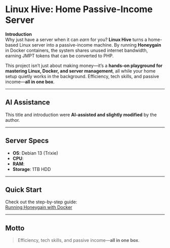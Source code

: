 # Linux Hive: Home Passive-Income Server

**Introduction**  
Why just have a server when it can *earn* for you? **Linux Hive** turns a home-based Linux server into a passive-income machine. By running **Honeygain** in Docker containers, the system shares unused internet bandwidth, earning JMPT tokens that can be converted to PHP.  

This project isn’t just about making money—it’s a **hands-on playground for mastering Linux, Docker, and server management**, all while your home setup quietly works in the background. Efficiency, tech skills, and passive income—**all in one box**.  

---

## AI Assistance
This title and introduction were **AI-assisted and slightly modified** by the author.  

---

## Server Specs
- **OS**: Debian 13 (Trixie)
- **CPU**: 
- **RAM**: 
- **Storage**: 1TB HDD  

---

## Quick Start
Check out the step-by-step guide:  
[Running Honeygain with Docker](docs/docker-honeygain.md)  

---

## Motto
> Efficiency, tech skills, and passive income—**all in one box**.
